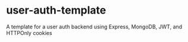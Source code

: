 # user-auth-template
A template for a user auth backend using Express, MongoDB, JWT, and HTTPOnly cookies
